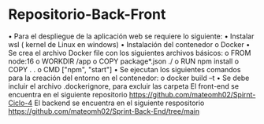 # Repositorio-Back-Front
•	Para el despliegue de la aplicación web se requiere lo siguiente:
•	Instalar wsl ( kernel de Linux en windows)
•	Instalación del contenedor o Docker
•	Se crea el archivo Docker file con los siguientes archivos básicos:
  o	FROM node:16
  o	WORKDIR /app
  o	COPY package*.json ./
  o	RUN npm install
  o	COPY . .
  o	CMD ["npm", "start"]
 •	Se ejecutan los siguientes comandos para la creación del entorno en el contenedor:
  o	docker build –t
 •	Se debe incluir el archivo .dockerignore, para excluir las carpeta
 El front-end se encuentra en el siguiente repositorio https://github.com/mateomh02/Spirnt-Ciclo-4
 El backend se encuentra en el siguiente respositorio https://github.com/mateomh02/Sprint-Back-End/tree/main
